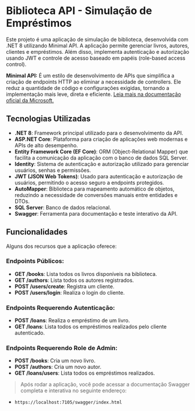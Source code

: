 # Biblioteca API - Simulação de Empréstimos

Este projeto é uma aplicação de simulação de biblioteca, desenvolvida com .NET 8 utilizando Minimal API. A aplicação permite gerenciar livros, autores, clientes e empréstimos. Além disso, implementa autenticação e autorização usando JWT e controle de acesso baseado em papéis (role-based access control).

**Minimal API:** É um estilo de desenvolvimento de APIs que simplifica a criação de endpoints HTTP ao eliminar a necessidade de controllers. Ele reduz a quantidade de código e configurações exigidas, tornando a implementação mais leve, direta e eficiente.
[Leia mais na documentação oficial da Microsoft.](https://learn.microsoft.com/en-us/aspnet/core/fundamentals/minimal-apis/overview?view=aspnetcore-8.0)

## Tecnologias Utilizadas

- **.NET 8**: Framework principal utilizado para o desenvolvimento da API.
- **ASP.NET Core**: Plataforma para criação de aplicações web modernas e APIs de alto desempenho.
- **Entity Framework Core (EF Core)**: ORM (Object-Relational Mapper) que facilita a comunicação da aplicação com o banco de dados SQL Server.
- **Identity**: Sistema de autenticação e autorização utilizado para gerenciar usuários, senhas e permissões.
- **JWT (JSON Web Tokens)**: Usado para autenticação e autorização de usuários, permitindo o acesso seguro a endpoints protegidos.
- **AutoMapper**: Biblioteca para mapeamento automático de objetos, reduzindo a necessidade de conversões manuais entre entidades e DTOs.
- **SQL Server**: Banco de dados relacional.
- **Swagger**: Ferramenta para documentação e teste interativo da API.

## Funcionalidades

Alguns dos recursos que a aplicação oferece:

### Endpoints Públicos:

- **GET /books**: Lista todos os livros disponíveis na biblioteca.
- **GET /authors**: Lista todos os autores registrados.
- **POST /users/create**: Registra um cliente.
- **POST /users/login**: Realiza o login do cliente.

### Endpoints Requerendo Autenticação:

- **POST /loans**: Realiza o empréstimo de um livro.
- **GET /loans**: Lista todos os empréstimos realizados pelo cliente autenticado.

### Endpoints Requerendo Role de Admin:

- **POST /books**: Cria um novo livro.
- **POST /authors**: Cria um novo autor.
- **GET /loans/users**: Lista todos os empréstimos realizados.

> Após rodar a aplicação, você pode acessar a documentação Swagger completa e interativa no seguinte endereço:

- `https://localhost:7105/swagger/index.html`
